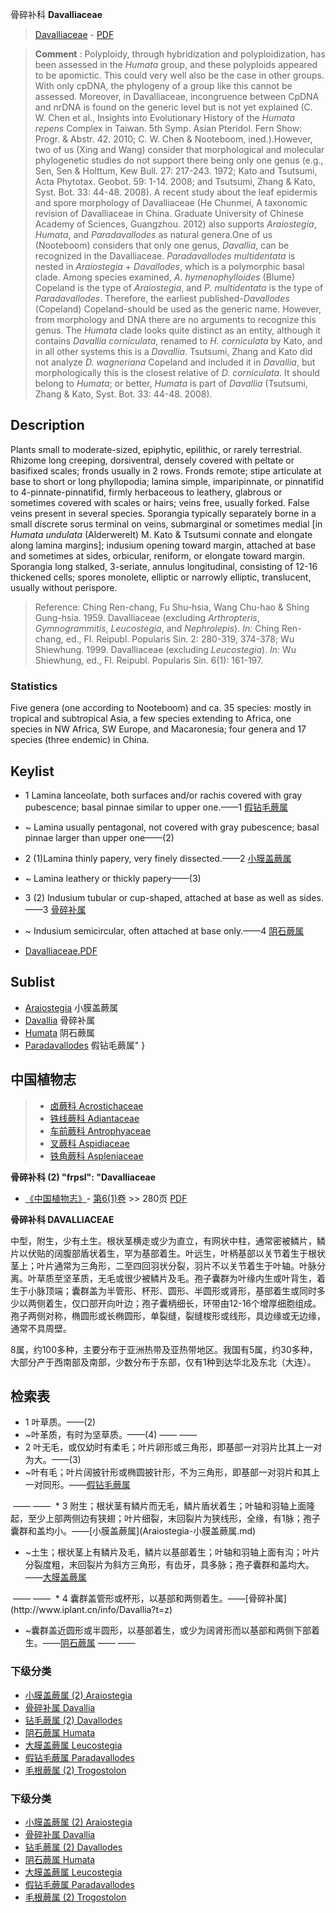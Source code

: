 骨碎补科 **Davalliaceae**

> [Davalliaceae](http://www.iplant.cn/info/Davalliaceae?t=foc) - [PDF](http://www.iplant.cn/foc/pdf/Davalliaceae.pdf)


> **Comment** : 
> Polyploidy, through hybridization and polyploidization, has been assessed in the *Humata* group, and these polyploids appeared to be apomictic. This could very well also be the case in other groups. With only cpDNA, the phylogeny of a group like this cannot be assessed. Moreover, in Davalliaceae, incongruence between CpDNA and nrDNA is found on the generic level but is not yet explained (C. W. Chen et al., Insights into Evolutionary History of the *Humata repens* Complex in Taiwan. 5th Symp. Asian Pteridol. Fern Show: Progr. & Abstr. 42. 2010; C. W. Chen & Nooteboom, ined.).However, two of us (Xing and Wang) consider that morphological and molecular phylogenetic studies do not support there being only one genus (e.g., Sen, Sen & Holttum, Kew Bull. 27: 217-243. 1972; Kato and Tsutsumi, Acta Phytotax. Geobot. 59: 1-14. 2008; and Tsutsumi, Zhang & Kato, Syst. Bot. 33: 44-48. 2008). A recent study about the leaf epidermis and spore morphology of Davalliaceae (He Chunmei, A taxonomic revision of Davalliaceae in China. Graduate University of Chinese Academy of Sciences, Guangzhou. 2012) also supports *Araiostegia*, *Humata*, and *Paradavallodes* as natural genera.One of us (Nooteboom) considers that only one genus, *Davallia*, can be recognized in the Davalliaceae. *Paradavallodes multidentata* is nested in *Araiostegia* + *Davallodes*, which is a polymorphic basal clade. Among species examined, *A. hymenophylloides* (Blume) Copeland is the type of *Araiostegia*, and *P. multidentata* is the type of *Paradavallodes*. Therefore, the earliest published-*Davallodes* (Copeland) Copeland-should be used as the generic name. However, from morphology and DNA there are no arguments to recognize this genus. The *Humata* clade looks quite distinct as an entity, although it contains *Davallia corniculata*, renamed to *H. corniculata* by Kato, and in all other systems this is a *Davallia*. Tsutsumi, Zhang and Kato did not analyze *D. wagneriana* Copeland and included it in *Davallia*, but morphologically this is the closest relative of *D. corniculata*. It should belong to *Humata*; or better, *Humata* is part of *Davallia* (Tsutsumi, Zhang & Kato, Syst. Bot. 33: 44-48. 2008).

## Description

Plants small to moderate-sized, epiphytic, epilithic, or rarely terrestrial. Rhizome long creeping, dorsiventral, densely covered with peltate or basifixed scales; fronds usually in 2 rows. Fronds remote; stipe articulate at base to short or long phyllopodia; lamina simple, imparipinnate, or pinnatifid to 4-pinnate-pinnatifid, firmly herbaceous to leathery, glabrous or sometimes covered with scales or hairs; veins free, usually forked. False veins present in several species. Sporangia typically separately borne in a small discrete sorus terminal on veins, submarginal or sometimes medial [in *Humata undulata* (Alderwerelt) M. Kato & Tsutsumi connate and elongate along lamina margins]; indusium opening toward margin, attached at base and sometimes at sides, orbicular, reniform, or elongate toward margin. Sporangia long stalked, 3-seriate, annulus longitudinal, consisting of 12-16 thickened cells; spores monolete, elliptic or narrowly elliptic, translucent, usually without perispore.


> Reference: 
> Ching Ren-chang, Fu Shu-hsia, Wang Chu-hao & Shing Gung-hsia. 1959. Davalliaceae (excluding *Arthropteris*, *Gymnogrammitis*, *Leucostegia*, and *Nephrolepis*). *In:* Ching Ren-chang, ed., Fl. Reipubl. Popularis Sin. 2: 280-319, 374-378; Wu Shiewhung. 1999. Davalliaceae (excluding *Leucostegia*). *In:* Wu Shiewhung, ed., Fl. Reipubl. Popularis Sin. 6(1): 161-197.

### Statistics
Five genera (one according to Nooteboom) and ca. 35 species: mostly in tropical and subtropical Asia, a few species extending to Africa, one species in NW Africa, SW Europe, and Macaronesia; four genera and 17 species (three endemic) in China.


## Keylist

* 1 Lamina lanceolate, both surfaces and/or rachis covered with gray pubescence; basal pinnae similar to upper one.——1 [假钻毛蕨属](http://www.iplant.cn/info/Paradavallodes?t=foc)
* ~ Lamina usually pentagonal, not covered with gray pubescence; basal pinnae larger than upper one——(2)

* 2 (1)Lamina thinly papery, very finely dissected.——2 [小膜盖蕨属](http://www.iplant.cn/info/Araiostegia?t=foc)
* ~ Lamina leathery or thickly papery——(3)

* 3 (2) Indusium tubular or cup-shaped, attached at base as well as sides.——3 [骨碎补属](http://www.iplant.cn/info/Davallia?t=foc)
* ~ Indusium semicircular, often attached at base only.——4 [阴石蕨属](http://www.iplant.cn/info/Humata?t=foc)


* [Davalliaceae.PDF](http://www.iplant.cn/foc/pdf/Davalliaceae.pdf)

## Sublist

* [Araiostegia](http://www.iplant.cn/info/Araiostegia?t=foc)
 小膜盖蕨属
* [Davallia](http://www.iplant.cn/info/Davallia?t=foc)
 骨碎补属
* [Humata](http://www.iplant.cn/info/Humata?t=foc)
 阴石蕨属
* [Paradavallodes](http://www.iplant.cn/info/Paradavallodes?t=foc) 假钻毛蕨属"
}

## 中国植物志

> * [卤蕨科  Acrostichaceae](http://www.iplant.cn/info/Acrostichaceae?t=z)
> * [铁线蕨科  Adiantaceae](http://www.iplant.cn/info/Adiantaceae?t=z)
> * [车前蕨科  Antrophyaceae](http://www.iplant.cn/info/Antrophyaceae?t=z)
> * [叉蕨科  Aspidiaceae](http://www.iplant.cn/info/Aspidiaceae?t=z)
> * [铁角蕨科  Aspleniaceae](Aspleniaceae-铁角蕨科.md)


**骨碎补科 (2)
  "frpsl": "Davalliaceae**

* [《中国植物志》](http://www.iplant.cn/frps)- [第6(1)卷](http://www.iplant.cn/frps/vol/6(1)) >> 280页 [PDF](http://www.iplant.cn/frps/pdf/6(1)/161z.pdf)


**骨碎补科 DAVALLIACEAE**

中型，附生，少有土生。根状茎横走或少为直立，有网状中柱，通常密被鳞片，鳞片以伏贴的阔腹部盾状着生，罕为基部着生。叶远生，叶柄基部以关节着生于根状茎上；叶片通常为三角形，二至四回羽状分裂，羽片不以关节着生于叶轴。叶脉分离。叶草质至坚革质，无毛或很少被鳞片及毛。孢子囊群为叶缘内生或叶背生，着生于小脉顶端；囊群盖为半管形、杯形、圆形、半圆形或肾形，基部着生或同时多少以两侧着生，仅口部开向叶边；孢子囊柄细长，环带由12-16个增厚细胞组成。孢子两侧对称，椭圆形或长椭圆形，单裂缝，裂缝梭形或线形，具边缘或无边缘，通常不具周壁。

8属，约100多种，主要分布于亚洲热带及亚热带地区。我国有5属，约30多种，大部分产于西南部及南部，少数分布于东部，仅有1种到达华北及东北（大连）。

## 检索表

* 1 叶草质。——(2)
* ~叶革质，有时为坚草质。——(4)</td></tr><tr><td>&nbsp;——&nbsp;——&nbsp;</td></tr>
* 2 叶无毛，或仅幼时有柔毛；叶片卵形或三角形，即基部一对羽片比其上一对为大。——(3)
* ~叶有毛；叶片阔披针形或椭圆披针形，不为三角形，即基部一对羽片和其上一对同形。——[假钻毛蕨属](http://www.iplant.cn/info/Paradavallodes?t=z)
</td></tr><tr><td>&nbsp;——&nbsp;——&nbsp;</td></tr>
* 3 附生；根状茎有鳞片而无毛，鳞片盾状着生；叶轴和羽轴上面隆起，至少上部两侧边有狭翅；叶片细裂，末回裂片为狭线形，全缘，有1脉；孢子囊群和盖均小。——[小膜盖蕨属](Araiostegia-小膜盖蕨属.md)

* ~土生；根状茎上有鳞片及毛，鳞片以基部着生；叶轴和羽轴上面有沟；叶片分裂度粗，末回裂片为斜方三角形，有齿牙，具多脉；孢子囊群和盖均大。——[大膜盖蕨属](http://www.iplant.cn/info/Leucostegia?t=z)
</td></tr><tr><td>&nbsp;——&nbsp;——&nbsp;</td></tr>
* 4 囊群盖管形或杯形，以基部和两侧着生。——[骨碎补属](http://www.iplant.cn/info/Davallia?t=z)

* ~囊群盖近圆形或半圆形，以基部着生，或少为阔肾形而以基部和两侧下部着生。——[阴石蕨属](http://www.iplant.cn/info/Humata?t=z)</td></tr><tr><td>&nbsp;——&nbsp;——&nbsp;</td></tr>
### 下级分类
* [小膜盖蕨属 (2)  Araiostegia](Araiostegia-小膜盖蕨属.md)
* [骨碎补属  Davallia](http://www.iplant.cn/info/Davallia?t=z)
* [钻毛蕨属 (2)  Davallodes](http://www.iplant.cn/info/Davallodes?t=z)
* [阴石蕨属  Humata](http://www.iplant.cn/info/Humata?t=z)
* [大膜盖蕨属  Leucostegia](http://www.iplant.cn/info/Leucostegia?t=z)
* [假钻毛蕨属  Paradavallodes](http://www.iplant.cn/info/Paradavallodes?t=z)
* [毛根蕨属 (2)  Trogostolon](http://www.iplant.cn/info/Trogostolon?t=z)

### 下级分类
* [小膜盖蕨属 (2)  Araiostegia](http://www.iplant.cn/info/sp/Araiostegia?t=z)
* [骨碎补属  Davallia](http://www.iplant.cn/info/sp/Davallia?t=z)
* [钻毛蕨属 (2)  Davallodes](http://www.iplant.cn/info/sp/Davallodes?t=z)
* [阴石蕨属  Humata](http://www.iplant.cn/info/sp/Humata?t=z)
* [大膜盖蕨属  Leucostegia](http://www.iplant.cn/info/sp/Leucostegia?t=z)
* [假钻毛蕨属  Paradavallodes](http://www.iplant.cn/info/sp/Paradavallodes?t=z)
* [毛根蕨属 (2)  Trogostolon](http://www.iplant.cn/info/sp/Trogostolon?t=z)
